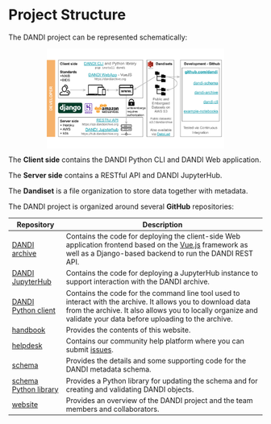 # Project Structure

The DANDI project can be represented schematically:

<img src="../img/dandi_structure.svg"
alt="dandi_structure"
style="width: 70%; height: auto; display: block; margin-left: auto; margin-right: auto;"/>

The **Client side** contains the DANDI Python CLI and DANDI Web application.

The **Server side** contains a RESTful API and DANDI JupyterHub.

The **Dandiset** is a file organization to store data together with metadata.

The DANDI project is organized around several **GitHub** repositories:

| Repository | Description |
|----------|----------|
| [DANDI archive](https://github.com/dandi/dandi-archive) | Contains the code for deploying the client-side Web application frontend based on the [Vue.js](https://vuejs.org/) framework as well as a Django-based backend to run the DANDI REST API. 
| [DANDI JupyterHub](https://github.com/dandi/dandi-hub) | Contains the code for deploying a JupyterHub instance to support interaction with the DANDI archive.
| [DANDI Python client](https://github.com/dandi/dandi-cli) | Contains the code for the command line tool used to interact with the archive. It allows you to download data from the archive. It also allows you to locally organize and validate your data before uploading to the archive. 
| [handbook](https://github.com/dandi/handbook) | Provides the contents of this website.
| [helpdesk](https://github.com/dandi/helpdesk) | Contains our community help platform where you can submit [issues](https://github.com/dandi/helpdesk/issues/new/choose).
| [schema](https://github.com/dandi/schema) | Provides the details and some supporting code for the DANDI metadata schema. 
| [schema Python library](https://github.com/dandi/dandi-schema) | Provides a Python library for updating the schema and for creating and validating DANDI objects.
| [website](https://github.com/dandi/dandi.github.io) | Provides an overview of the DANDI project and the team members and collaborators. |
